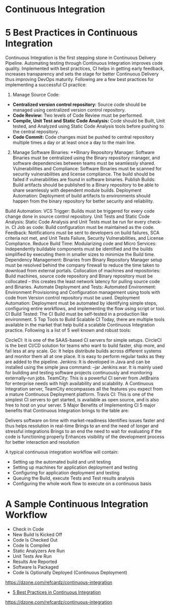 # Continuous Integration

# 5 Best Practices in Continuous Integration
Continuous Integration is the first stepping stone in Continuous Delivery Pipeline. Automating testing through Continuous Integration improves code quality. Implemented with best practices, CI helps in getting early feedback, increases transparency and sets the stage for better Continuous Delivery thus improving DevOps maturity. Following are a few best practices for implementing a successful CI practice:

1. Manage Source Code:
* **Centralized version control repository:** Source code should be managed using centralized version control repository.
* **Code Review:** Two levels of Code Review must be performed.
* **Compile, Unit Test and Static Code Analysis:** Code should be Built, Unit tested, and Analyzed using Static Code Analysis tools before pushing to the central repository.
* **Code Commit:** Code changes must be pushed to central repository multiple times a day or at least once a day to the main line.

2. Manage Software Binaries:
 **Binary Repository Manager: Software Binaries must be centralized using the Binary repository manager, and software dependencies between teams must be seamlessly shared.
Vulnerabilities and Compliance: Software Binaries must be scanned for security vulnerabilities and license compliance. The build should be failed if vulnerabilities are found in software binaries.
Publish Builds: Build artifacts should be published to a Binary repository to be able to share seamlessly with dependent module builds.
Deployment Automation: Deployment of build artifacts to environments should happen from the binary repository for better security and reliability.

Build Automation:
VCS Trigger: Builds must be triggered for every code change done in source control repository.
Unit Tests and Static Code Analysis: Static Code Analysis and Unit Tests must be run for every check-in.
CI Job as code: Build configuration must be maintained as the code.
Feedback: Notifications must be sent to developers on build failures, SCA criteria not met, and Unit Tests Failure, Security Vulnerabilities, and License Compliance.
Reduce Build Time:
Modularizing code and Micro Services: Independently buildable components must be identified and the builds simplified by executing them in smaller sizes to minimize the Build time.
Dependency Management: Binaries from Binary Repository Manager setup must be resolved behind the company firewall to reduce the time taken to download from external portals.
Collocation of machines and repositories: Build machines, source code repository and Binary repository must be collocated – this creates the least network latency for pulling source code and Binaries.
Automate Deployment and Tests:
Automated Environment: Environment Provisioning and Configuration management using tools with code from Version control repository must be used.
Deployment Automation: Deployment must be automated by identifying simple steps, configuring entire workflows, and implementing the flow using script or tool.
CI Build Tested: The CI Build must be self-tested in a production like environment.
5 Top Tools to Build Scalable CI
Today, there are multiple tools available in the market that help build a scalable Continuous Integration practice. Following is a list of 5 well known and robust tools:

CircleCI: It is one of the SAAS-based CI servers for simple setups. CircleCI is the best CI/CD solution for teams who want to build faster, ship more, and fail less at any scale.
Go: It helps distribute builds across different systems and monitor them all at one place. It is easy to perform regular tasks as they are added to the pipeline.
Jenkins: It is developed in Java and can be installed using the simple java command: –jar Jenkins.war. It is mainly used for building and testing software projects continuously and monitoring externally-run jobs.
TeamCity: This is a powerful CI server from JetBrains for enterprise needs with high availability and scalability. A Continuous Integration server, TeamCity encompasses all the features you expect from a mature Continuous Deployment platform.
Travis CI: This is one of the simplest CI servers to get started, is available as open source, and is also free to host on your server.
5 Major Benefits of Implementing CI
5 major benefits that Continuous Integration brings to the table are:

Delivers software on time with market-readiness
Identifies issues faster and thus helps resolution in real-time
Brings to an end the need of longer and stressful integrations
Brings to an end the need to wait for evaluating if the code is functioning properly
Enhances visibility of the development process for better interaction and resolution





A typical continuous integration workflow will contain:
* Setting up the automated build and unit testing
* Setting up machines for application deployment and testing
* Configuring for application deployment and testing
* Queuing the Build, execute Tests and Test results analysis
* Configuring the whole work flow to execute on a continuous basis


# A Sample Continuous Integration Workflow
* Check in Code
* New Build Is Kicked Off
* Code Is Checked Out
* Code Is Compiled
* Static Analyzers Are Run
* Unit Tests Are Run
* Results Are Reported
* Software Is Packaged
* Code Is Optionally Deployed (Continuous Deployment)

https://dzone.com/refcardz/continuous-integration

* [5 Best Practices in Continuous Integration](http://www.cigniti.com/blog/continuous-integration-5-best-practices-best-tools-benefits/)

https://dzone.com/refcardz/continuous-integration
